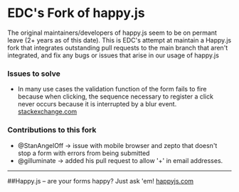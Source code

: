 # EDC's Fork of happy.js #
  The original maintainers/developers of happy.js seem to be on permant leave (2+ years as of this date). 
This is EDC's attempt at maintain a Happy.js fork that integrates outstanding pull requests to the main branch that aren't integrated, and fix any bugs or issues that arise in our usage of happy.js

### Issues to solve ###
 * In many use cases the validation function of the form fails to fire because when clicking, the sequence necessary to register a click never occurs because it is interrupted by a blur event. [stackexchange.com](http://stackoverflow.com/questions/4084780/how-should-i-fire-javascript-blur-event-after-click-event-that-causes-the-blur)

### Contributions to this fork ###
* @StanAngelOff -> issue with mobile browser and zepto that doesn't stop a form with errors from being submitted
* @gilluminate -> added his pull request to allow '+' in email addresses.


-------------------------------------------------------------------

##Happy.js – are your forms happy? Just ask 'em!
[happyjs.com](http://happyjs.com)
